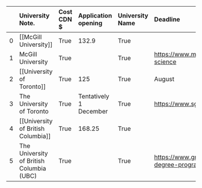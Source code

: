 |    | University Note.                         | Cost CDN $   | Application opening    | University Name   | Deadline                                                                                                 | MS CS Link   |
|---:|:-----------------------------------------|:-------------|:-----------------------|:------------------|:---------------------------------------------------------------------------------------------------------|:-------------|
|  0 | [[McGill University]]                    | True         | 132.9                  | True              |                                                                                                          | True         |
|  1 | McGill University                        | True         |                        | True              | https://www.mcgill.ca/gradapplicants/programs/computer-science                                           | True         |
|  2 | [[University of Toronto]]                | True         | 125                    | True              | August                                                                                                   | True         |
|  3 | The University of Toronto                | True         | Tentatively 1 December | True              | https://www.sgs.utoronto.ca/programs/computer-science/                                                   | True         |
|  4 | [[University of British Columbia]]       | True         | 168.25                 | True              |                                                                                                          | True         |
|  5 | The University of British Columbia (UBC) | True         |                        | True              | https://www.grad.ubc.ca/prospective-students/graduate-degree-programs/master-of-science-computer-science | True         |